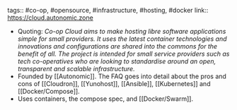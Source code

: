 ---
---

tags:: #co-op, #opensource, #infrastructure, #hosting, #docker
link:: https://cloud.autonomic.zone

- Quoting: *Co-op Cloud aims to make hosting libre software applications simple for small providers. It uses the latest container technologies and innovations and configurations are shared into the commons for the benefit of all. The project is intended for small service providers such as tech co-operatives who are looking to standardise around an open, transparent and scalable infrastructure.*
- Founded by [[Autonomic]]. The FAQ goes into detail about the pros and cons of [[Cloudron]], [[Yunohost]], [[Ansible]], [[Kubernetes]] and [[Docker/Compose]].
- Uses containers, the compose spec, and [[Docker/Swarm]].